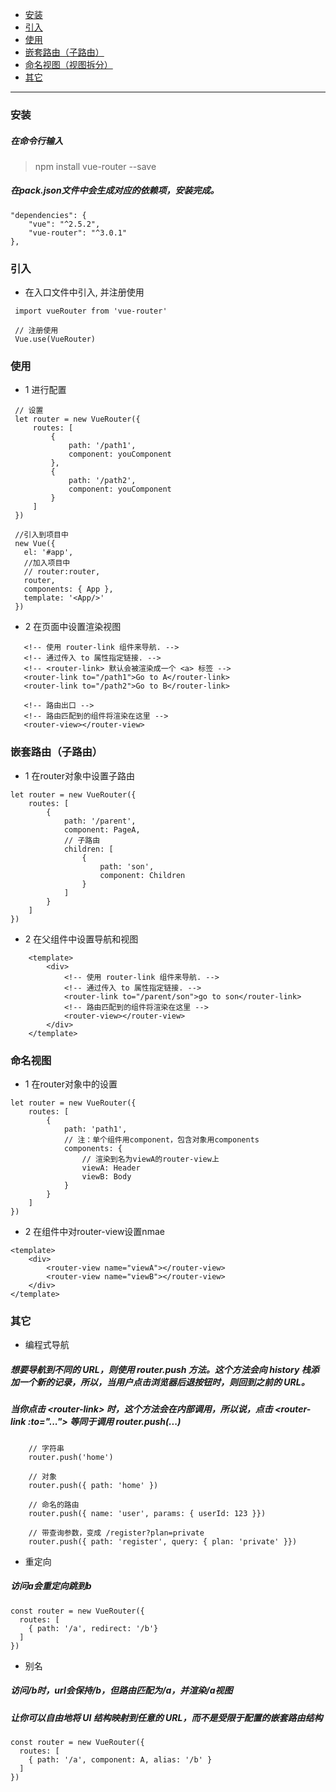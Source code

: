 
* <a href="#unit_az">安装</a>
* <a href="#unit_yr">引入</a>
* <a href="#unit_sy">使用</a>
* <a href="#unit_qtly">嵌套路由（子路由）</a>
* <a href="#unit_mmst">命名视图（视图拆分）</a>
* <a href="#unit_qt">其它</a>
***
### <a name="unit_az"></a>安装
##### 在命令行输入
> npm install vue-router --save
##### 在pack.json文件中会生成对应的依赖项，安装完成。
```
"dependencies": {
    "vue": "^2.5.2",
    "vue-router": "^3.0.1"
},
```

### <a name="unit_yr"></a>引入
* 在入口文件中引入, 并注册使用
```
 import vueRouter from 'vue-router'

 // 注册使用
 Vue.use(VueRouter)
 ```

### <a name="unit_sy"></a>使用
 * 1 进行配置
 ```
  // 设置
  let router = new VueRouter({
      routes: [
          {
              path: '/path1',
              component: youComponent
          },
          {
              path: '/path2',
              component: youComponent
          }
      ]
  })

  //引入到项目中
  new Vue({
    el: '#app',
    //加入项目中
    // router:router,
    router,
    components: { App },
    template: '<App/>'
  })
 ```

 * 2 在页面中设置渲染视图
 ```
    <!-- 使用 router-link 组件来导航. -->
    <!-- 通过传入 to 属性指定链接. -->
    <!-- <router-link> 默认会被渲染成一个 <a> 标签 -->
    <router-link to="/path1">Go to A</router-link>
    <router-link to="/path2">Go to B</router-link>

    <!-- 路由出口 -->
    <!-- 路由匹配到的组件将渲染在这里 -->
    <router-view></router-view>
 ```
 
 ### <a name="unit_qtly"></a>嵌套路由（子路由）
 * 1 在router对象中设置子路由
 ```
 let router = new VueRouter({
     routes: [
         {
             path: '/parent',
             component: PageA,
             // 子路由
             children: [
                 {
                     path: 'son',
                     component: Children
                 }
             ]
         }
     ]
 })
 ```
 * 2 在父组件中设置导航和视图
```
    <template>
        <div>
            <!-- 使用 router-link 组件来导航. -->
            <!-- 通过传入 to 属性指定链接. -->
            <router-link to="/parent/son">go to son</router-link>
            <!-- 路由匹配到的组件将渲染在这里 -->
            <router-view></router-view>
        </div>
    </template>
```

### <a name="mmst"></a>命名视图
* 1 在router对象中的设置
```
let router = new VueRouter({
    routes: [
        {
            path: 'path1',
            // 注：单个组件用component，包含对象用components
            components: {
                // 渲染到名为viewA的router-view上
                viewA: Header
                viewB: Body
            }
        }
    ]
})
```
* 2 在组件中对router-view设置nmae
```
<template>
    <div>
        <router-view name="viewA"></router-view>
        <router-view name="viewB"></router-view>
    </div>
</template>
```

### <a name="unit_qt"></a>其它
* 编程式导航
##### 想要导航到不同的 URL，则使用 router.push 方法。这个方法会向 history 栈添加一个新的记录，所以，当用户点击浏览器后退按钮时，则回到之前的 URL。
##### 当你点击 \<router-link\> 时，这个方法会在内部调用，所以说，点击 \<router-link :to="..."\> 等同于调用 router.push(...)
```
    // 字符串
    router.push('home')

    // 对象
    router.push({ path: 'home' })

    // 命名的路由
    router.push({ name: 'user', params: { userId: 123 }})

    // 带查询参数，变成 /register?plan=private
    router.push({ path: 'register', query: { plan: 'private' }})
```

* 重定向
##### 访问a会重定向跳到b
```
const router = new VueRouter({
  routes: [
    { path: '/a', redirect: '/b'}
  ]
})
```

* 别名
##### 访问/b时，url会保持/b，但路由匹配为/a，并渲染/a视图
##### 让你可以自由地将 UI 结构映射到任意的 URL，而不是受限于配置的嵌套路由结构
```
const router = new VueRouter({
  routes: [
    { path: '/a', component: A, alias: '/b' }
  ]
})
```













